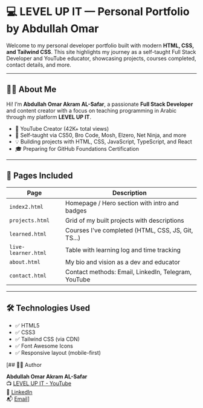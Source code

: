 # 💻 LEVEL UP IT — Personal Portfolio by Abdullah Omar

Welcome to my personal developer portfolio built with modern **HTML, CSS, and Tailwind CSS**. This site highlights my journey as a self-taught Full Stack Developer and YouTube educator, showcasing projects, courses completed, contact details, and more.

---

## 🧑‍💻 About Me

Hi! I’m **Abdullah Omar Akram AL-Safar**, a passionate **Full Stack Developer** and content creator with a focus on teaching programming in Arabic through my platform **LEVEL UP IT**.

- 🎯 YouTube Creator (42K+ total views)
- 🧠 Self-taught via CS50, Bro Code, Mosh, Elzero, Net Ninja, and more
- 💡 Building projects with HTML, CSS, JavaScript, TypeScript, and React
- 🎓 Preparing for GitHub Foundations Certification

---

## 📁 Pages Included

| Page            | Description                                          |
|-----------------|------------------------------------------------------|
| `index2.html`   | Homepage / Hero section with intro and badges        |
| `projects.html` | Grid of my built projects with descriptions          |
| `learned.html`  | Courses I've completed (HTML, CSS, JS, Git, TS...)   |
| `live-learner.html` | Table with learning log and time tracking     |
| `about.html`    | My bio and vision as a dev and educator              |
| `contact.html`  | Contact methods: Email, LinkedIn, Telegram, YouTube  |

---

## 🛠️ Technologies Used

- ✅ HTML5
- ✅ CSS3
- ✅ Tailwind CSS (via CDN)
- ✅ Font Awesome Icons
- ✅ Responsive layout (mobile-first)

[## 👨‍💻 Author

**Abdullah Omar Akram AL-Safar**  
📺 [LEVEL UP IT - YouTube]((https://www.youtube.com/@LEVEL_UP_IT))  
🔗 [LinkedIn](https://www.linkedin.com/in/abdullah-omar-2a552834b)  
📬 [Email](mailto:abodyalsafar2009@gmail.com)]

